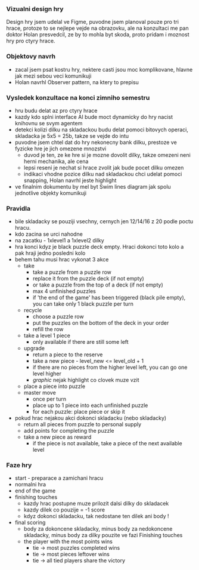 ### Vizualni design hry

Design hry jsem udelal ve Figme, puvodne jsem planoval pouze pro tri hrace, protoze to se nejlepe vejde na obrazovku, ale na konzultaci me pan doktor Holan presvedcil, ze by to mohla byt skoda, proto pridam i moznost hry pro ctyry hrace.

### Objektovy navrh

- zacal jsem psat kostru hry, nektere casti jsou moc komplikovane, hlavne jak mezi sebou veci komunikuji
- Holan navrhl Observer pattern, na ktery to prepisu

### Vysledek konzultace na konci zimniho semestru

- hru budu delat az pro ctyry hrace
- kazdy kdo splni interface AI bude moct dynamicky do hry nacist knihovnu se svym agentem
- detekci kolizi dilku na skladackou budu delat pomoci bitovych operaci, skladacka je 5x5 = 25b, takze se vejde do intu
- puvodne jsem chtel dat do hry nekonecny bank dilku, prestoze ve fyzicke hre je jich omezene mnozstvi
  - duvod je ten, ze ke hre si je mozne dovolit dilky, takze omezeni neni herni mechanika, ale cena
  - lepsi reseni je nechat si hrace zvolit jak bude pocet dilku omezen
  - indikaci vhodne pozice dilku nad skladackou chci udelat pomoci snapping, Holan navrhl jeste highlight
- ve finalnim dokumentu by mel byt Swim lines diagram jak spolu jednotlive objekty komunikuji

### Pravidla

- bile skladacky se pouziji vsechny, cernych jen 12/14/16 z 20 podle poctu hracu.
- kdo zacina se urci nahodne
- na zacatku - 1xlevel1 a 1xlevel2 dilky
- hra konci kdyz je black puzzle deck empty. Hraci dokonci toto kolo a pak hraji jedno posledni kolo
- behem tahu musi hrac vykonat 3 akce
  - take
    - take a puzzle from a puzzle row
    - replace it from the puzzle deck (if not empty)
    - or take a puzzle from the top of a deck (if not empty)
    - max 4 unfinished puzzles
    - if 'the end of the game' has been triggered (black pile empty), you can take only 1 black puzzle per turn
  - recycle
    - choose a puzzle row
    - put the puzzles on the bottom of the deck in your order
    - refill the row
  - take a level 1 piece
    - only available if there are still some left
  - upgrade
    - return a piece to the reserve
    - take a new piece - level_new <= level_old + 1
    - if there are no pieces from the higher level left, you can go one level higher
    - _graphic_ nejak highlight co clovek muze vzit
  - place a piece into puzzle
  - master move
    - once per turn
    - place up to 1 piece into each unfinished puzzle
    - for each puzzle: place piece or skip it
- pokud hrac nejakou akci dokonci skladacku (nebo skladacky)
  - return all pieces from puzzle to personal supply
  - add points for completing the puzzle
  - take a new piece as reward
    - if the piece is not available, take a piece of the next available level

### Faze hry

- start - preparace a zamichani hracu
- normalni hra
- end of the game
- finishing touches
  - kazdy hrac postupne muze prilozit dalsi dilky do skladacek
  - kazdy dilek co pouzije = -1 score
  - kdyz dokonci skladacku, tak nedostane ten dilek ani body !
- final scoring
  - body za dokoncene skladacky, minus body za nedokoncene skladacky, minus body za dilky pouzite ve fazi Finishing touches
  - the player with the most points wins
    - tie -> most puzzles completed wins
    - tie -> most pieces leftover wins
    - tie -> all tied players share the victory
